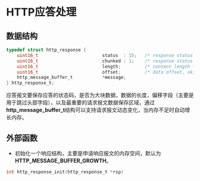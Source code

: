 # HTTP应答处理

## 数据结构

```c
typedef struct http_response {
    uint16_t                        status  : 15;   /* response status code */
    uint16_t                        chunked : 1;    /* response status code */
    uint16_t                        length;         /* content length */
    uint16_t                        offset;         /* data offset, skip header */
    http_message_buffer_t           *message;
} http_response_t;
```

应答报文要保存应答的状态码，是否为大块数据，数据的长度，偏移字段（主要是用于跳过头部字段），以及最重要的请求报文数据保存区域，通过**http_message_buffer_t**结构可以支持请求报文动态变化，当内存不足时自动增长内存。


## 外部函数

- 初始化一个响应结构，主要是申请响应报文的内存空间，默认为**HTTP_MESSAGE_BUFFER_GROWTH**。

```c
int http_response_init(http_response_t *rsp)
```







